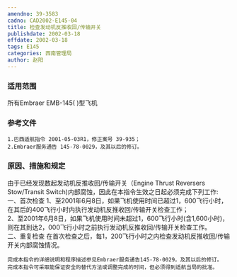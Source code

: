 ```yaml
---
amendno: 39-3583  
cadno: CAD2002-E145-04  
title: 检查发动机反推收回/传输开关  
publishdate: 2002-03-18  
effdate: 2002-03-18  
tags: E145  
categories: 西南管理局  
author: 赵阳  
---
```

  
### 适用范围  
所有Embraer EMB-145( )型飞机  
  
<!--more-->  
### 参考文件  
    1.巴西适航指令 2001-05-03R1，修正案号 39-935；  
    2.Embraer服务通告 145-78-0029，及其以后的修订。  
  
### 原因、措施和规定  
由于已经发现数起发动机反推收回/传输开关（Engine Thrust Reversers Stow/Transit Switch)内部腐蚀，因此在本指令生效之日起必须完成下列工作:  
    一、首次检查      1、至2001年6月8日，如果飞机使用时间已超过1，600飞行小时，在其后的400飞行小时内执行发动机反推收回/传输开关检查工作；  
 2、至2001年6月8日，如果飞机使用时间未超过1，600飞行小时(含1,600小时)，则在其到达2，000飞行小时之前执行发动机反推收回/传输开关检查工作。  
    二、重复检查     在首次检查之后，每1，200飞行小时之内检查发动机反推收回/传输开关内部腐蚀情况。  
  
    完成本指令的详细说明和程序描述参见Embraer服务通告145-78-0029，及其以后的修订。     完成本指令可采取能保证安全的替代方法或调整完成的时间，但必须得到适航当局的批准。  
